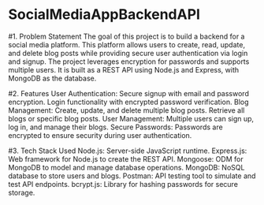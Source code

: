 # SocialMediaAppBackendAPI
#1. Problem Statement
The goal of this project is to build a backend for a social media platform. This platform allows users to create, read, update, and delete blog posts while providing secure user authentication via login and signup. The project leverages encryption for passwords and supports multiple users. It is built as a REST API using Node.js and Express, with MongoDB as the database.

#2. Features
User Authentication:
Secure signup with email and password encryption.
Login functionality with encrypted password verification.
Blog Management:
Create, update, and delete multiple blog posts.
Retrieve all blogs or specific blog posts.
User Management:
Multiple users can sign up, log in, and manage their blogs.
Secure Passwords:
Passwords are encrypted to ensure security during user authentication.

#3. Tech Stack Used
Node.js: Server-side JavaScript runtime.
Express.js: Web framework for Node.js to create the REST API.
Mongoose: ODM for MongoDB to model and manage database operations.
MongoDB: NoSQL database to store users and blogs.
Postman: API testing tool to simulate and test API endpoints.
bcrypt.js: Library for hashing passwords for secure storage.
